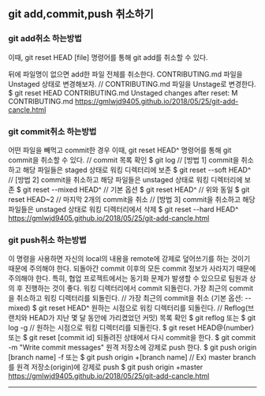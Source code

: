 ## git add,commit,push 취소하기

### git add취소 하는방법

이때, git reset HEAD [file] 명령어를 통해 git add를 취소할 수 있다.

뒤에 파일명이 없으면 add한 파일 전체를 취소한다.
CONTRIBUTING.md 파일을 Unstaged 상태로 변경해보자.
// CONTRIBUTING.md 파일을 Unstage로 변경한다.
$ git reset HEAD CONTRIBUTING.md
Unstaged changes after reset:
M	CONTRIBUTING.md
https://gmlwjd9405.github.io/2018/05/25/git-add-cancle.html



### git commit취소 하는방법

어떤 파일을 빼먹고 commit한 경우 이때, git reset HEAD^ 명령어를 통해 git commit을 취소할 수 있다.
// commit 목록 확인
$ git log
// [방법 1] commit을 취소하고 해당 파일들은 staged 상태로 워킹 디렉터리에 보존
$ git reset --soft HEAD^
// [방법 2] commit을 취소하고 해당 파일들은 unstaged 상태로 워킹 디렉터리에 보존
$ git reset --mixed HEAD^ // 기본 옵션
$ git reset HEAD^ // 위와 동일
$ git reset HEAD~2 // 마지막 2개의 commit을 취소
// [방법 3] commit을 취소하고 해당 파일들은 unstaged 상태로 워킹 디렉터리에서 삭제
$ git reset --hard HEAD^
https://gmlwjd9405.github.io/2018/05/25/git-add-cancle.html

### git push취소 하는방법

이 명령을 사용하면 자신의 local의 내용을 remote에 강제로 덮어쓰기를 하는 것이기 때문에 주의해야 한다.
되돌아간 commit 이후의 모든 commit 정보가 사라지기 때문에 주의해야 한다.
특히, 협업 프로젝트에서는 동기화 문제가 발생할 수 있으므로 팀원과 상의 후 진행하는 것이 좋다.
워킹 디렉터리에서 commit 되돌린다.
가장 최근의 commit을 취소하고 워킹 디렉터리를 되돌린다.
// 가장 최근의 commit을 취소 (기본 옵션: --mixed)
$ git reset HEAD^
원하는 시점으로 워킹 디렉터리를 되돌린다.
// Reflog(브랜치와 HEAD가 지난 몇 달 동안에 가리켰었던 커밋) 목록 확인
$ git reflog 또는 $ git log -g
// 원하는 시점으로 워킹 디렉터리를 되돌린다.
$ git reset HEAD@{number} 또는 $ git reset [commit id]
되돌려진 상태에서 다시 commit을 한다.
$ git commit -m "Write commit messages"
원격 저장소에 강제로 push 한다.
$ git push origin [branch name] -f
또는
$ git push origin +[branch name]
// Ex) master branch를 원격 저장소(origin)에 강제로 push
$ git push origin +master
https://gmlwjd9405.github.io/2018/05/25/git-add-cancle.html

---

[git add 취소하기, git commit 취소하기, git push 취소하기]: https://gmlwjd9405.github.io/2018/05/25/git-add-cancle.html
